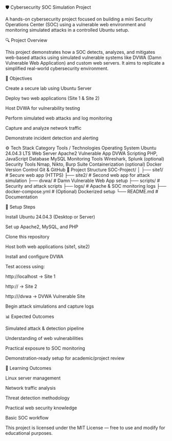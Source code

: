 🛡️ Cybersecurity SOC Simulation Project

A hands-on cybersecurity project focused on building a mini Security Operations Center (SOC) using a vulnerable web environment and monitoring simulated attacks in a controlled Ubuntu setup.

🔍 Project Overview

This project demonstrates how a SOC detects, analyzes, and mitigates web-based attacks using simulated vulnerable systems like DVWA (Damn Vulnerable Web Application) and custom web servers.
It aims to replicate a simplified real-world cybersecurity environment.

🧩 Objectives

Create a secure lab using Ubuntu Server

Deploy two web applications (Site 1 & Site 2)

Host DVWA for vulnerability testing

Perform simulated web attacks and log monitoring

Capture and analyze network traffic

Demonstrate incident detection and alerting

⚙️ Tech Stack
Category	Tools / Technologies
Operating System	Ubuntu 24.04.3 LTS
Web Server	Apache2
Vulnerable App	DVWA
Scripting	PHP, JavaScript
Database	MySQL
Monitoring Tools	Wireshark, Splunk (optional)
Security Tools	Nmap, Nikto, Burp Suite
Containerization (optional)	Docker
Version Control	Git & GitHub
🧱 Project Structure
SOC-Project/
│
├── site1/                 # Secure web app (HTTPS)
├── site2/                 # Second web app for attack simulation
├── dvwa/                  # Damn Vulnerable Web App setup
├── scripts/               # Security and attack scripts
├── logs/                  # Apache & SOC monitoring logs
├── docker-compose.yml     # (Optional) Dockerized setup
└── README.md              # Documentation

🚀 Setup Steps

Install Ubuntu 24.04.3 (Desktop or Server)

Set up Apache2, MySQL, and PHP

Clone this repository

Host both web applications (site1, site2)

Install and configure DVWA

Test access using:

http://localhost → Site 1

http://<your-ip> → Site 2

http://<your-ip>/dvwa → DVWA Vulnerable Site

Begin attack simulations and capture logs

📊 Expected Outcomes

Simulated attack & detection pipeline

Understanding of web vulnerabilities

Practical exposure to SOC monitoring

Demonstration-ready setup for academic/project review

🧠 Learning Outcomes

Linux server management

Network traffic analysis

Threat detection methodology

Practical web security knowledge

Basic SOC workflow



This project is licensed under the MIT License — free to use and modify for educational purposes.
